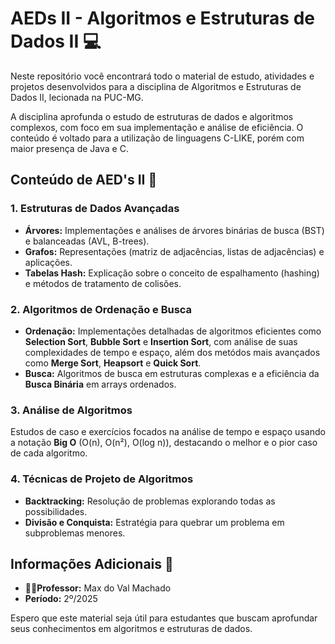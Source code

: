 <h1>AEDs II - Algoritmos e Estruturas de Dados II 💻</h1>
<p>Neste repositório você encontrará todo o material de estudo, atividades e projetos desenvolvidos para a disciplina de Algoritmos e Estruturas de Dados II, lecionada na PUC-MG.</p>
<p>A disciplina aprofunda o estudo de estruturas de dados e algoritmos complexos, com foco em sua implementação e análise de eficiência. O conteúdo é voltado para a utilização de linguagens C-LIKE, porém com maior presença de Java e C.</p>



<h2>Conteúdo de AED's II 📒</h2>
<h3>1. Estruturas de Dados Avançadas</h3>
<ul>
    <li><b>Árvores:</b> Implementações e análises de árvores binárias de busca (BST) e balanceadas (AVL, B-trees).</li>
    <li><b>Grafos:</b> Representações (matriz de adjacências, listas de adjacências) e aplicações.</li>
    <li><b>Tabelas Hash:</b> Explicação sobre o conceito de espalhamento (hashing) e métodos de tratamento de colisões.</li>
</ul>

<h3>2. Algoritmos de Ordenação e Busca</h3>
<ul>
    <li><b>Ordenação:</b> Implementações detalhadas de algoritmos eficientes como <b>Selection Sort</b>, <b>Bubble Sort</b> e <b>Insertion Sort</b>, com análise de suas complexidades de tempo e espaço, além dos metódos mais avançados como <b>Merge Sort</b>, <b>Heapsort</b> e <b>Quick Sort</b>.</li>
    <li><b>Busca:</b> Algoritmos de busca em estruturas complexas e a eficiência da <b>Busca Binária</b> em arrays ordenados.</li>
</ul>

<h3>3. Análise de Algoritmos</h3>
<p>Estudos de caso e exercícios focados na análise de tempo e espaço usando a notação <b>Big O</b> (O(n), O(n²), O(log n)), destacando o melhor e o pior caso de cada algoritmo.</p>

<h3>4. Técnicas de Projeto de Algoritmos</h3>
<ul>
    <li><b>Backtracking:</b> Resolução de problemas explorando todas as possibilidades.</li>
    <li><b>Divisão e Conquista:</b> Estratégia para quebrar um problema em subproblemas menores.</li>
</ul>



<h2>Informações Adicionais 📌</h2>
<ul>
    <li><b>👨‍🏫Professor:</b> Max do Val Machado</li>
    <li><b>Período:</b> 2º/2025</li>
</ul>

<p>Espero que este material seja útil para estudantes que buscam aprofundar seus conhecimentos em algoritmos e estruturas de dados.</p>
